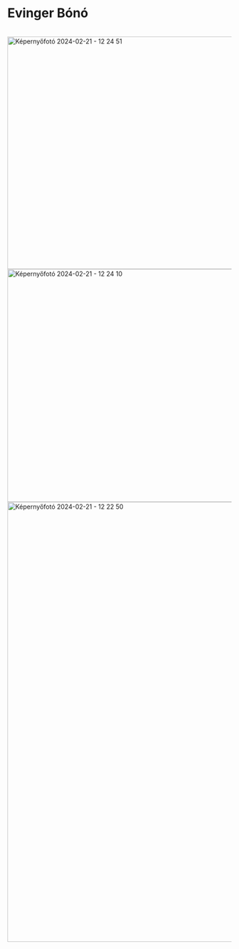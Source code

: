 # Evinger Bónó
<br>


<img width="522" alt="Képernyőfotó 2024-02-21 - 12 24 51" src="https://github.com/evingerbono/Etlap_Java/assets/22402636/0e196369-deb9-40e8-84b2-52addfa5cca6">
<img width="523" alt="Képernyőfotó 2024-02-21 - 12 24 10" src="https://github.com/evingerbono/Etlap_Java/assets/22402636/fb05276a-a1bc-4b98-a3d0-d3e949384be0">
<img width="988" alt="Képernyőfotó 2024-02-21 - 12 22 50" src="https://github.com/evingerbono/Etlap_Java/assets/22402636/535e6847-0aa1-421a-ac23-8117d9978e3b">
